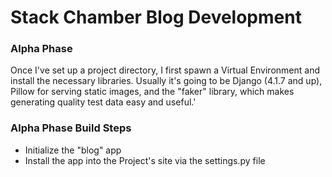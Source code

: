 # Stack Chamber Blog Development

### Alpha Phase
Once I've set up a project directory, I first spawn a Virtual Environment and install the necessary libraries.
Usually it's going to be Django (4.1.7 and up), Pillow for serving static images, and the "faker" library, which 
makes generating quality test data easy and useful.'

### Alpha Phase Build Steps

+ Initialize the "blog" app
+ Install the app into the Project's site via the settings.py file
